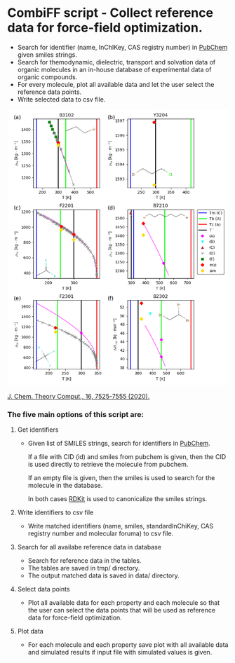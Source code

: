# CombiFF script - Collect reference data for force-field optimization.

* Search for identifier (name, InChIKey, CAS registry number) in [PubChem](https://pubchem.ncbi.nlm.nih.gov/) given smiles strings.
* Search for themodynamic, dielectric, transport and solvation data of organic molecules in an in-house database of experimental data of organic compounds.
* For every molecule, plot all available data and let the user select the reference data points.
* Write selected data to csv file.

![](/images/chap_1_vic.png)

[J. Chem. Theory Comput., 16, 7525-​7555 (2020).](https://pubs.acs.org/doi/10.1021/acs.jctc.0c00683)

### The five main options of this script are:

1. Get identifiers

    * Given list of SMILES strings, search for identifiers in [PubChem](https://pubchem.ncbi.nlm.nih.gov/).
    
      If a file with CID (id) and smiles from pubchem is given,
      then the CID is used directly to retrieve the molecule from pubchem.
      
      If an empty file is given,
      then the smiles is used to search for the molecule in the database.
      
      In both cases [RDKit](https://www.rdkit.org/) is used to canonicalize the smiles strings.

2. Write identifiers to csv file

    * Write matched identifiers (name, smiles, standardInChiKey, CAS registry number and molecular foruma)
    to csv file.

3. Search for all availabe reference data in database

    * Search for reference data in the tables.
    * The tables are saved in tmp/ directory.
    * The output matched data is saved in data/ directory.

4. Select data points

    * Plot all available data for each property and each molecule
      so that the user can select the data points that will be used as reference data
      for force-field optimization.

5. Plot data

    * For each molecule and each property
    save plot with all available data and simulated results
    if input file with simulated values is given.
